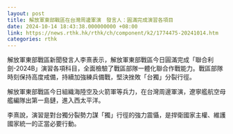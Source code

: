 ```yaml
---
layout: post
title: 解放軍東部戰區在台灣周邊軍演　發言人：圓滿完成演習各項目
date: 2024-10-14 18:43:38.000000000 +08:00
link: https://news.rthk.hk/rthk/ch/component/k2/1774475-20241014.htm
categories: rthk
---
```


解放軍東部戰區新聞發言人李熹表示，解放軍東部戰區今日圓滿完成「聯合利劍-2024B」演習各項科目，全面檢驗了戰區部隊一體化聯合作戰能力。戰區部隊時刻保持高度戒備，持續加強練兵備戰，堅決挫敗「台獨」分裂行徑。

解放軍東部戰區今日組織海陸空及火箭軍等兵力，在台灣周邊軍演，遼寧艦航空母艦編隊出第一島鏈，進入西太平洋。

李熹說，演習是對台獨分裂勢力謀「獨」行徑的強力震懾，是捍衛國家主權、維護國家統一的正當必要行動。
